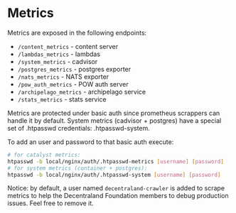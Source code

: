 # Metrics

Metrics are exposed in the following endpoints:

- `/content_metrics` - content server
- `/lambdas_metrics` - lambdas
- `/system_metrics` - cadvisor
- `/postgres_metrics` - postgres exporter
- `/nats_metrics` - NATS exporter
- `/pow_auth_metrics` - POW auth server
- `/archipelago_metrics` - archipelago service
- `/stats_metrics` - stats service

Metrics are protected under basic auth since prometheus scrappers can handle it by default. System metrics (cadvisor + postgres) have a special set of .htpasswd credentials: .htpasswd-system.

To add an user and password to that basic auth execute:

```bash
# for catalyst metrics:
htpasswd -b local/nginx/auth/.htpasswd-metrics [username] [password]
# for system metrics (container + postgres):
htpasswd -b local/nginx/auth/.htpasswd-system [username] [password]
```

Notice: by default, a user named `decentraland-crawler` is added to scrape metrics to help the Decentraland Foundation members to debug production issues. Feel free to remove it.
